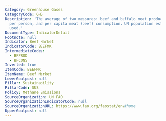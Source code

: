 ```yaml
---
Category: Greenhouse Gases
CategoryCode: GHG
Description: 'The average of two measures: beef and buffalo meat produced in kilograms
  per person, and per capita meat (beef) consumption. UN population estimates were
  used.'
DocumentType: IndicatorDetail
Footnote: null
Indicator: Beef Market
IndicatorCode: BEEFMK
IntermediateCodes:
  - BFPROD
  - BFCONS
Inverted: true
ItemCode: BEEFMK
ItemName: Beef Market
LowerGoalpost: null
Pillar: Sustainability
PillarCode: SUS
Policy: Methane Emissions
SourceOrganization: UN FAO
SourceOrganizationIndicatorCode: null
SourceOrganizationURL: https://www.fao.org/faostat/en/#home
UpperGoalpost: null
---
```


